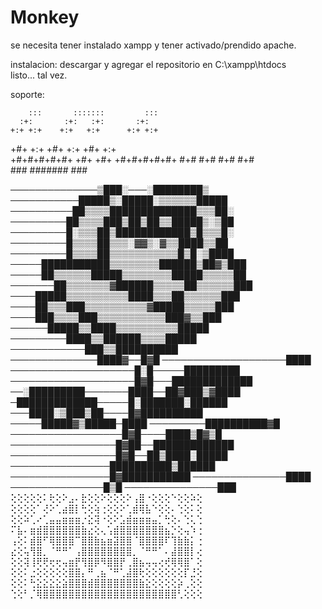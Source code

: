 # Monkey
se necesita tener instalado xampp y tener activado/prendido apache.

instalacion:
descargar y agregar el repositorio en C:\xampp\htdocs\
listo...
tal vez.



soporte:

        :::       :::::::         ::: 
      :+:       :+:   :+:       :+:   
    +:+ +:+    +:+   +:+      +:+ +:+ 
  +#+  +:+    +#+   +:+     +#+  +:+  
+#+#+#+#+#+  +#+   +#+    +#+#+#+#+#+ 
     #+#    #+#   #+#          #+#    
    ###     #######           ###     




──────────────▒███░───░████████▒ 
───────────█████▒░█████░▒▒▒▒▒▒█████ 
──────────██▒▒▒▒██████████████▒▒▒██░ 
─────────██▒▒▒▒███▒██▒██▒▒█████▒░▒██ 
─────────█░▒▒▒██▒████████████▒█▒▒▒█░ 
─────────█▒▒▒▒██▒▒▒░▓▓▒░▓▒▒████▒▒██ 
─────────█▒▒▒▒██▒▒▒▒▒▒▒▒▒▒▒█▒█░▒████ 
─────███████████▒▒▒▒▒▒▒▒██████▒██▓▒███ 
─────██▒▒▒▒▒▒█████▒▒▒▒▒▒▒▒█████▒▒▒▒▒██ 
───────██▒▒▒▒▒▒▒▓██████▒▒▒▒▒██▒▒▒▒▒▒███ 
────█████▒▒▒▒▒▒▒▒▒▒████▒▒▒██▒▒▒▒▒▒███ 
────██▒▒▒███▒▒▒▒▒▒▒▒▒▒▓█████▒▒▒▒▒███ 
────███▒▒▒▒███▒▒▒▒▒▒▒▒▒▒▒███▓▒▒███ 
──────█████▒▒████▒▒▒▒▒▒▒▒▒▒█████ 
─────────████▒▒██████▒▒▒▒█████ 
────────────███▒▒██████████ 
──────────────████▓──█▓█ 
────────────────────████ 
────────────────────█░█─────█████████ 
────────────────────█▓█───█████████████ 
──░█████████───────████──██▓███▒▓████ 
─█████████████─────█░███████░██████ 
───████░▒███▒██────█▓██████████ 
─────█████▓▒█████─████ 
─────────██████████▓█ 
──────────────────█▓█────████▒█▓▒█ 
─────────────────█▓██──█████████████ 
─────────────────█▓█──██▒████░█████ 
────────────────██████████▒██████ 
────────────────█▓███████████ 
───────────────████ 
───────────────█▒█ 
───────────────███ 
⢕⢕⢕⢕⢕⠅⢗⢕⠕⣠⠄⣗⢕⢕⠕⢕⢕⢕⠕⢠⣿⠐⢕⢕⢕⠑⢕⢕⠵⢕
⢕⢕⢕⢕⠁⢜⠕⢁⣴⣿⡇⢓⢕⢵⢐⢕⢕⠕⢁⣾⢿⣧⠑⢕⢕⠄⢑⢕⠅⢕
⢕⢕⠵⢁⠔⢁⣤⣤⣶⣶⣶⡐⣕⢽⠐⢕⠕⣡⣾⣶⣶⣶⣤⡁⢓⢕⠄⢑⢅⢑
⠍⣧⠄⣶⣾⣿⣿⣿⣿⣿⣿⣷⣔⢕⢄⢡⣾⣿⣿⣿⣿⣿⣿⣿⣦⡑⢕⢤⠱⢐
⢠⢕⠅⣾⣿⠋⢿⣿⣿⣿⠉⣿⣿⣷⣦⣶⣽⣿⣿⠈⣿⣿⣿⣿⠏⢹⣷⣷⡅⢐
⣔⢕⢥⢻⣿⡀⠈⠛⠛⠁⢠⣿⣿⣿⣿⣿⣿⣿⣿⡀⠈⠛⠛⠁⠄⣼⣿⣿⡇⢔
⢕⢕⢽⢸⢟⢟⢖⢖⢤⣶⡟⢻⣿⡿⠻⣿⣿⡟⢀⣿⣦⢤⢤⢔⢞⢿⢿⣿⠁⢕
⢕⢕⠅⣐⢕⢕⢕⢕⢕⣿⣿⡄⠛⢀⣦⠈⠛⢁⣼⣿⢗⢕⢕⢕⢕⢕⢕⡏⣘⢕
⢕⢕⠅⢓⣕⣕⣕⣕⣵⣿⣿⣿⣾⣿⣿⣿⣿⣿⣿⣿⣷⣕⢕⢕⢕⢕⡵⢀⢕⢕
⢑⢕⠃⡈⢿⣿⣿⣿⣿⣿⣿⣿⣿⣿⣿⣿⣿⣿⣿⣿⣿⣿⣿⣿⣿⣿⢃⢕⢕⢕

